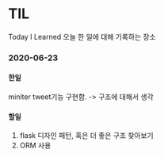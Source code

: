 # TIL
Today I Learned  오늘 한 일에 대해 기록하는 장소 

### 2020-06-23
#### 한일
miniter tweet기능 구현함. 
-> 구조에 대해서 생각
#### 할일
1. flask 디자인 패턴, 혹은 더 좋은 구조 찾아보기
2. ORM 사용 
